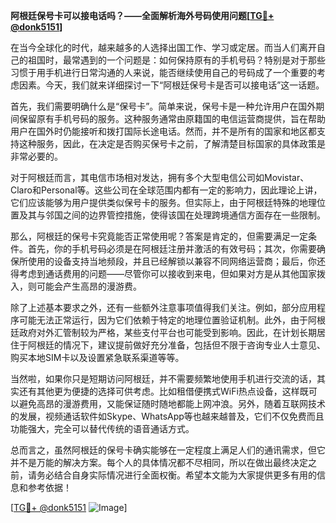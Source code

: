 **阿根廷保号卡可以接电话吗？——全面解析海外号码使用问题[[TG💪+ @donk5151](https://t.me/s/donk5151)]**

在当今全球化的时代，越来越多的人选择出国工作、学习或定居。而当人们离开自己的祖国时，最常遇到的一个问题是：如何保持原有的手机号码？特别是对于那些习惯于用手机进行日常沟通的人来说，能否继续使用自己的号码成了一个重要的考虑因素。今天，我们就来详细探讨一下“阿根廷保号卡是否可以接电话”这一话题。

首先，我们需要明确什么是“保号卡”。简单来说，保号卡是一种允许用户在国外期间保留原有手机号码的服务。这种服务通常由原籍国的电信运营商提供，旨在帮助用户在国外时仍能接听和拨打国际长途电话。然而，并不是所有的国家和地区都支持这种服务，因此，在决定是否购买保号卡之前，了解清楚目标国家的具体政策是非常必要的。

对于阿根廷而言，其电信市场相对发达，拥有多个大型电信公司如Movistar、Claro和Personal等。这些公司在全球范围内都有一定的影响力，因此理论上讲，它们应该能够为用户提供类似保号卡的服务。但实际上，由于阿根廷特殊的地理位置及其与邻国之间的边界管控措施，使得该国在处理跨境通信方面存在一些限制。

那么，阿根廷的保号卡究竟能否正常使用呢？答案是肯定的，但需要满足一定条件。首先，你的手机号码必须是在阿根廷注册并激活的有效号码；其次，你需要确保所使用的设备支持当地频段，并且已经解锁以兼容不同网络运营商；最后，你还得考虑到通话费用的问题——尽管你可以接收到来电，但如果对方是从其他国家拨入，则可能会产生高昂的漫游费。

除了上述基本要求之外，还有一些额外注意事项值得我们关注。例如，部分应用程序可能无法正常运行，因为它们依赖于特定的地理位置验证机制。此外，由于阿根廷政府对外汇管制较为严格，某些支付平台也可能受到影响。因此，在计划长期居住于阿根廷的情况下，建议提前做好充分准备，包括但不限于咨询专业人士意见、购买本地SIM卡以及设置紧急联系渠道等等。

当然啦，如果你只是短期访问阿根廷，并不需要频繁地使用手机进行交流的话，其实还有其他更为便捷的选择可供考虑。比如租借便携式WiFi热点设备，这样既可以避免高昂的漫游费用，又能保证随时随地都能上网冲浪。另外，随着互联网技术的发展，视频通话软件如Skype、WhatsApp等也越来越普及，它们不仅免费而且功能强大，完全可以替代传统的语音通话方式。

总而言之，虽然阿根廷的保号卡确实能够在一定程度上满足人们的通讯需求，但它并不是万能的解决方案。每个人的具体情况都不尽相同，所以在做出最终决定之前，请务必结合自身实际情况进行全面权衡。希望本文能为大家提供更多有用的信息和参考依据！

[[TG💪+ @donk5151](https://t.me/s/donk5151) ![Image](https://i.postimg.cc/rwNCRYN7/Snipaste-2025-04-30-17-27-05.png)]